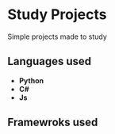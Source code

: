 
# Study Projects

Simple projects made to study


## Languages used

- **Python**
- **C#**
- **Js**

## Framewroks used

